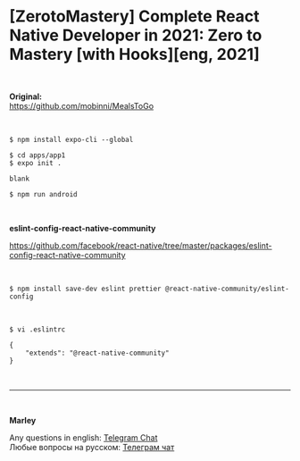# [ZerotoMastery] Complete React Native Developer in 2021: Zero to Mastery [with Hooks][eng, 2021]

<br/>

**Original:**  
https://github.com/mobinni/MealsToGo

<br/>

    $ npm install expo-cli --global

    $ cd apps/app1
    $ expo init .

```
blank
```

    $ npm run android

<br/>

**eslint-config-react-native-community**

https://github.com/facebook/react-native/tree/master/packages/eslint-config-react-native-community

<br/>

    $ npm install save-dev eslint prettier @react-native-community/eslint-config

<br/>

    $ vi .eslintrc

```
{
    "extends": "@react-native-community"
}
```

<br/>

---

<br/>

**Marley**

Any questions in english: <a href="https://jsdev.org/chat/">Telegram Chat</a>  
Любые вопросы на русском: <a href="https://jsdev.ru/chat/">Телеграм чат</a>
